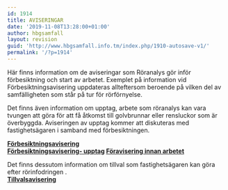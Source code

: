 ```yaml
---
id: 1914
title: AVISERINGAR
date: '2019-11-08T13:28:00+01:00'
author: hbgsamfall
layout: revision
guid: 'http://www.hbgsamfall.info.tm/index.php/1910-autosave-v1/'
permalink: '/?p=1914'
---
```


Här finns information om de aviseringar som Röranalys gör inför förbesiktning och start av arbetet. Exemplet på information vid Förbesiktningsavisering uppdateras allteftersom beroende på vilken del av samfälligheten som står på tur för rörförnyelse.

Det finns även information om upptag, arbete som röranalys kan vara tvungen att göra för att få åtkomst till golvbrunnar eller rensluckor som är överbyggda. Aviseringen av upptag kommer att diskuteras med fastighetsägaren i samband med förbesiktningen.

**[Förbesiktningsavisering](http://www.hbgsamfall.win/wp-content/uploads/2018/08/Förbesiktningsavisering.pdf)**  
**[Förbesiktningsavisering- upptag](http://www.hbgsamfall.win/wp-content/uploads/2018/08/Förbesiktningsavisering-upptag.pdf) [Föravisering innan arbetet](http://www.hbgsamfall.win/wp-content/uploads/2019/02/Föravisering-innan-arbetet.pdf)**

Det finns dessutom information om tillval som fastighetsägaren kan göra efter rörinfodringen .  
**[Tillvalsavisering](http://www.hbgsamfall.win/wp-content/uploads/2018/08/Tillvalsavisering.pdf)**